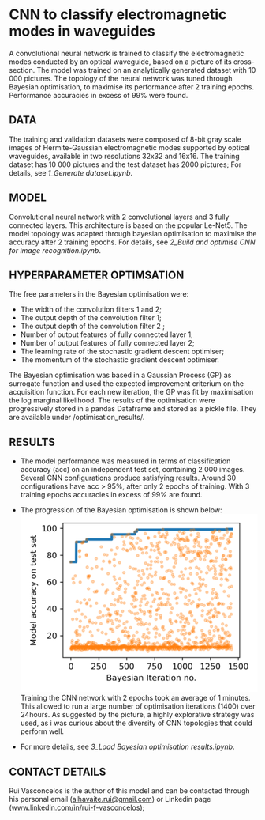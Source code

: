 # CNN to classify electromagnetic modes in waveguides

A convolutional neural network is trained to classify the electromagnetic modes conducted by an optical waveguide, based on a picture of its cross-section. The model was trained on an analytically generated dataset with 10 000 pictures. The topology of the neural network was tuned through Bayesian optimisation, to maximise its performance after 2 training epochs. Performance accuracies in excess of 99\% were found.


## DATA
The training and validation datasets were composed of 8-bit gray scale images of Hermite-Gaussian electromagnetic modes supported by optical waveguides, available in two resolutions 32x32 and 16x16. The training dataset has 10 000 pictures and the test dataset has 2000 pictures; For details, see *1_Generate dataset.ipynb*.


## MODEL 
Convolutional neural network with 2 convolutional layers and 3 fully connected layers. This architecture is based on the popular Le-Net5. The model topology was adapted through bayesian optimisation to maximise the accuracy after 2 training epochs. For details, see *2_Build and optimise CNN for image recognition.ipynb*.


## HYPERPARAMETER OPTIMSATION
The free parameters in the Bayesian optimisation were:

- The width of the convolution filters 1 and 2;
- The output depth of the convolution filter 1;
- The output depth of the convolution filter 2 ;
- Number of output features of fully connected layer 1;
- Number of output features of fully connected layer 2;
- The learning rate of the stochastic gradient descent optimiser;
- The momentum of the stochastic gradient descent optimiser.

The Bayesian optimisation was based in a Gaussian Process (GP) as surrogate function and used the expected improvement criterium on the acquisition function. For each new iteration, the GP was fit by maximisation the log marginal likelihood. The results of the optimisation were progressively stored in a pandas Dataframe and stored as a pickle file. They are available under /optimisation_results/.


## RESULTS
- The model performance was measured in terms of classification accuracy (acc) on an independent test set, containing 2 000 images. Several CNN configurations produce satisfying results. Around 30 configurations have acc > 95\%, after only 2 epochs of training. With 3 training epochs accuracies in excess of 99\% are found.

- The progression of the Bayesian optimisation is shown below:
 ![optimisation of accuracy](acc_vs_optimization.png)
Training the CNN network with 2 epochs took an average of 1 minutes. This allowed to run a large number of optimisation iterations (1400) over 24hours. As suggested by the picture, a highly explorative strategy was used, as i was curious about the diversity of CNN topologies that could perform well.

- For more details, see *3_Load Bayesian optimisation results.ipynb*.


## CONTACT DETAILS
Rui Vasconcelos is the author of this model and can be contacted through his personal email (alhavaite.rui@gmail.com) or Linkedin page (www.linkedin.com/in/rui-f-vasconcelos);

